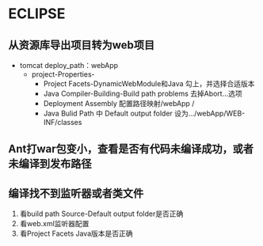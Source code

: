 # ECLIPSE

## 从资源库导出项目转为web项目

* tomcat deploy_path：webApp
  * project-Properties-
    * Project Facets-DynamicWebModule和Java 勾上，并选择合适版本
    * Java Compiler-Building-Build path problems 去掉Abort...选项
    * Deployment Assembly 配置路径映射/webApp /
    * Java Bulid Path 中 Default output folder 设为.../webApp/WEB-INF/classes

## Ant打war包变小，查看是否有代码未编译成功，或者未编译到发布路径

## 编译找不到监听器或者类文件

  1. 看build path Source-Default output folder是否正确
  2. 看web.xml监听器配置
  3. 看Project Facets Java版本是否正确
